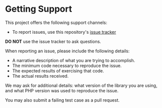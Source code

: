 # Getting Support

This project offers the following support channels:

- To report issues, use this repository's
  [issue tracker](https://github.com/phly/phly-swoole-taskworker/issues/new)

**DO NOT** use the issue tracker to ask questions.

When reporting an issue, please include the following details:

- A narrative description of what you are trying to accomplish.
- The minimum code necessary to reproduce the issue.
- The expected results of exercising that code.
- The actual results received.

We may ask for additional details: what version of the library you are using,
and what PHP version was used to reproduce the issue.

You may also submit a failing test case as a pull request.
